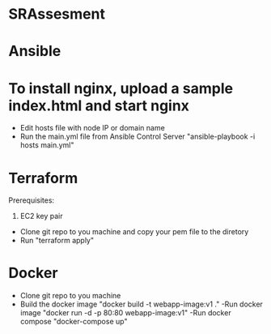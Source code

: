 # SRAssesment

# Ansible 
# To install nginx, upload a sample index.html and start nginx
- Edit hosts file with node IP or domain name
- Run the main.yml file from Ansible Control Server
"ansible-playbook -i hosts main.yml"


# Terraform
Prerequisites:
1. EC2 key pair

- Clone git repo to you machine and copy your pem file to the diretory
- Run "terraform apply"

# Docker
- Clone git repo to you machine 
- Build the docker image "docker build -t webapp-image:v1 ."
-Run docker image "docker run -d -p 80:80 webapp-image:v1"
-Run docker compose "docker-compose up"
